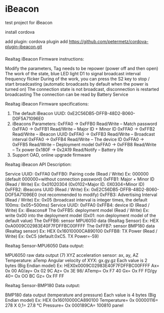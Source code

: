 # iBeacon
test project for iBeacon

install cordova

add plugin: cordova plugin add https://github.com/petermetz/cordova-plugin-ibeacon.git

#####

Realtag iBeacon Firmware instructions:

Modify the parameters, Tag needs to be repower (power off and then open)
The work of the state, blue LED light D1 to signal broadcast interval frequency flicker
During of the work, you can press the S2 key to stop / start broadcasting (automatic broadcasts by default when the power is turned on)
The connection state is not broadcast, disconnection is restarted broadcasting
The connection can be read by Battery Service

Realtag iBeacon Firmware specifications:

1. The default iBeacon UUID: 0xE2C56DB5-DFFB-48D2-B060-D0F5A71096E0
2. iBeacons Parameters:
0xFFA0 -> 0xFFB0 Read/Write – Match password
0xFFA0 -> 0xFFB1 Read/Write – Major ID + Minor ID
0xFFA0 -> 0xFFB2 Read/Write – iBeacon UUID
0xFFA0 -> 0xFFB3 Read/Write – Broadcast interval
0xFFA0 -> 0xFFB4 Read/Write – The device ID
0xFFA0 -> 0xFFB5 Read/Write – Deployment model
0xFFA0 -> 0xFFB8 Read/Write – Tx power
0x180F -> 0x2A19 Read/Notify – Battery life
3. Support OAD, online upgrade firmware

Realtag iBeacon API Description:

Service UUID: 0xFFA0
0xFFB0: Pairing code (Read / Write)
Ex: 000000 (default 000000=without connection password)
0xFFB1: Major + Minor ID (Read / Write)
Ex: 0x01020304 (0x0102=Major ID. 0X0304=Minor ID)
0xFFB2: iBeacons UUID (Read / Write)
Ex: 0xE2C56DB5-DFFB-48D2-B060-DOF5A71096E0 (not recommended to modify)
0xFFB3: Advertising Interval (Read / Write)
Ex: 0x05 (broadcast interval is integer times, the default 100ms: 0x05=500ms)
Service UUID: 0xFFA0
0xFFB4: device ID (Read / Write)
Ex: iBeacons#
The 0xFFB5: deployment model (Read / Write)
Ex: write 0x00 into the deployment model (0x01: non deployment model of the default value)
The 0xFFB6: sensor MPU6050 data (Realtag Sensor)
Ex: HEX 0xA0009C02983E40F7FDFFBC00FFFF
The 0xFFB7: sensor BMP180 data (Realtag sensor)
Ex: HEX 0x16010000CA890100
0xFFB8: TX Power (Read / Write)
Ex: 0xC5 (default:0xC5. TX Power=-59)

Realtag Sensor-MPU6050 Data output:

MPU6050 raw data output (7)
XYZ acceleration sensor: ax, ay, AZ
Temperature: aTemp
Angular velocity of XYX: gx.gy.gz
Each value is 2 bytes (Big Endian model)
Ex: HEX0x0009C02983E40F7FDFFBC00FFFF
Ax= 0x 00 A0/ay= Ox 02 9C
Az= Ox 3E 98/
ATemp= Ox F7 40
Gx= Ox FF FD/gy 40= Ox OO BC
Gz= Ox FF FF

Realtag Sensor-BMP180 Data output:

BMP180 data output (temperature and pressure)
Each value is 4 bytes (Big Endian model)
Ex: HEX 0x16010000CA890100
Temperature= 0x 00000116= 278 X 0,1= 27.8 °C
Pressure= Ox 000189CA= 100810 panel
